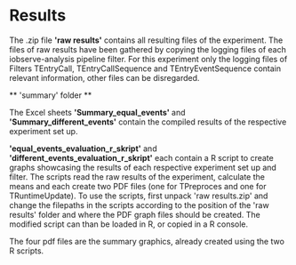 # Results

The .zip file **'raw results'** contains all resulting files of the experiment. The files of raw results have been gathered by copying the logging files of each iobserve-analysis pipeline filter. For this experiment only the logging files of Filters TEntryCall, TEntryCallSequence and TEntryEventSequence contain relevant information, other files can be disregarded.

** 'summary' folder **

The Excel sheets **'Summary_equal_events'** and **'Summary_different_events'** contain the compiled results of the respective experiment set up.

**'equal_events_evaluation_r_skript'** and **'different_events_evaluation_r_skript'** each contain a R script to create graphs showcasing the results of each respective experiment set up and filter.
The scripts read the raw results of the experiment, calculate the means and each create two PDF files (one for TPreproces and one for TRuntimeUpdate).
To use the scripts, first unpack 'raw results.zip' and change the filepaths in the scripts according to the position of the 'raw results' folder and where the PDF graph files should be created.
The modified script can than be loaded in R, or copied in a R console.

The four pdf files are the summary graphics, already created using the two R scripts.